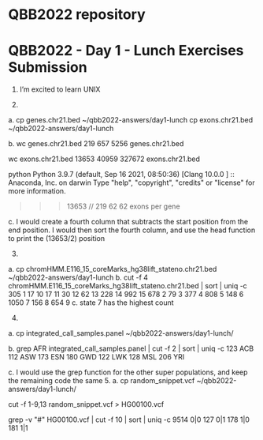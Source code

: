 # QBB2022 repository
 # QBB2022 - Day 1 - Lunch Exercises Submission

 1. I’m excited to learn UNIX

2. 
a. 
cp genes.chr21.bed ~/qbb2022-answers/day1-lunch
cp exons.chr21.bed ~/qbb2022-answers/day1-lunch

b.
wc genes.chr21.bed 
     219     657    5256 genes.chr21.bed
	 
wc exons.chr21.bed 
	13653   40959  327672 exons.chr21.bed
	
python
Python 3.9.7 (default, Sep 16 2021, 08:50:36) 
[Clang 10.0.0 ] :: Anaconda, Inc. on darwin
Type "help", "copyright", "credits" or "license" for more information.
>>> 13653 // 219
62
62 exons per gene

c. 
I would create a fourth column that subtracts the start position from the end position. I would then sort the fourth column, and use the head function to print the (13653/2) position

3.
a. 
cp chromHMM.E116_15_coreMarks_hg38lift_stateno.chr21.bed ~/qbb2022-answers/day1-lunch
b. 
cut -f 4 chromHMM.E116_15_coreMarks_hg38lift_stateno.chr21.bed | sort | uniq -c
 305 1
  17 10
  17 11
  30 12
  62 13
 228 14
 992 15
 678 2
  79 3
 377 4
 808 5
 148 6
1050 7
 156 8
 654 9
c. state 7 has the highest count

4. 
a.
cp integrated_call_samples.panel ~/qbb2022-answers/day1-lunch/

b.
grep AFR integrated_call_samples.panel | cut -f 2 | sort | uniq -c
 123 ACB
 112 ASW
 173 ESN
 180 GWD
 122 LWK
 128 MSL
 206 YRI

c. I would use the grep function for the other super populations, and keep the remaining code the same
5. 
a. 
cp random_snippet.vcf ~/qbb2022-answers/day1-lunch/

cut -f 1-9,13 random_snippet.vcf > HG00100.vcf

grep -v "#" HG00100.vcf | cut -f 10 | sort | uniq -c
9514 0|0
 127 0|1
 178 1|0
 181 1|1





	 